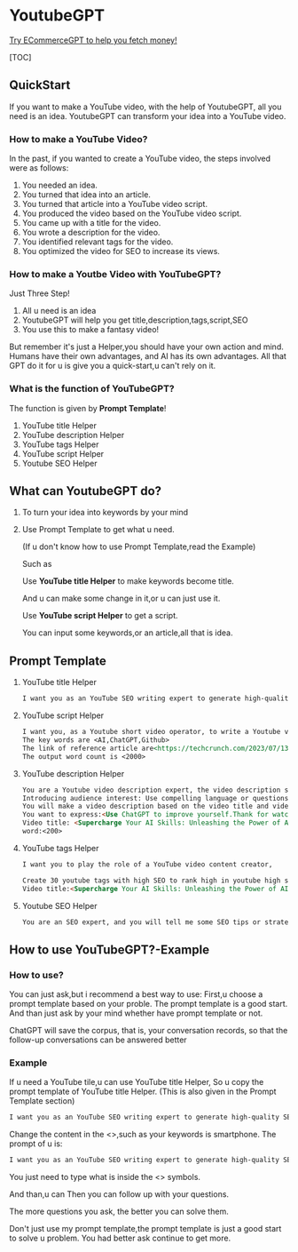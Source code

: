 # YoutubeGPT

[Try ECommerceGPT to help you fetch money!](https://web.ecommerceai.club/)

[TOC]



## QuickStart

If you want to make a YouTube video, with the help of YoutubeGPT, all you need is an idea. YoutubeGPT can transform your idea into a YouTube video.

### How to make a YouTube Video?

In the past, if you wanted to create a YouTube video, the steps involved were as follows:

1. You needed an idea.
2. You turned that idea into an article.
3. You turned that article into a YouTube video script.
4. You produced the video based on the YouTube video script.
5. You came up with a title for the video.
6. You wrote a description for the video.
7. You identified relevant tags for the video.
8. You optimized the video for SEO to increase its views.

### How to make a Youtbe Video with YouTubeGPT?

Just Three Step!

1. All u need is an idea
2. YoutubeGPT will help you get title,description,tags,script,SEO
3. You use this to make a fantasy video!

But remember it's just a Helper,you should have your own action and mind.
Humans have their own advantages, and AI has its own advantages.
All that GPT do it for u is give you a quick-start,u can't rely on it.

### What is the function of YouTubeGPT?

The function is given by **Prompt Template**!

1. YouTube title Helper
2. YouTube description Helper
3. YouTube tags Helper
4. YouTube script Helper
5. Youtube SEO Helper

## What can YoutubeGPT do?

1. To turn your idea into keywords by your mind

2. Use Prompt Template to get what u need.

   (If u don't know how to use Prompt Template,read the Example)

   Such as

   Use **YouTube title Helper** to make keywords become title.

   And u can make some change in it,or u can just use it.

   Use **YouTube script Helper** to get a script.

   You can input some keywords,or an article,all that is idea.

## Prompt Template

1. YouTube title Helper

   

   ```md
   I want you as an YouTube SEO writing expert to generate high-quality SEO video titles for me, you know many SEO rules,and the relevant SEO rules of Youtube, know how to make titles with high click rate.Please write 10 high click rate,non-repetitive, creative title for me,and based on the information I provide you below. This is my information provide to you:<AI,ChatGPT,Github>
   ```

   

2. YouTube script Helper

   

   ```md
   I want you, as a Youtube short video operator, to write a Youtube video scripts that is creative,SEO,high click rate,non-repetitive,high quality.
   The key words are <AI,ChatGPT,Github>
   The link of reference article are<https://techcrunch.com/2023/07/13/chatgpt-everything-you-need-to-know-about-the-open-ai-powered-chatbot/>
   The output word count is <2000>
   ```

   

3. YouTube description Helper

   

   ```md
   You are a Youtube video description expert, the video description should usually include the following parts:
   Introducing audience interest: Use compelling language or questions to grab your audience's attention, pique their curiosity, and make them want to watch the video. Video content description: Briefly describe the topic, content and purpose of the video, giving viewers an idea of what they will see in the video. Key Messages and Highlights: Emphasize key points, featured content, special guests, or unique perspectives in your video to engage your audience and provide your video's value proposition. Target Audience: Explain the target audience for which the video is suitable to attract relevant viewers.
   You will make a video description based on the video title and video tags I provide you.
   You want to express:<Use ChatGPT to improve yourself.Thank for watching,please subscribe!>
   Video title: <Supercharge Your AI Skills: Unleashing the Power of AI with ChatGPT>
   word:<200>
   ```

   

4. YouTube tags Helper

   

   ```md
   I want you to play the role of a YouTube video content creator,
   
   Create 30 youtube tags with high SEO to rank high in youtube high search volume for my video title. Do not use hashtags, and separate keywords with commas. Only capitalize the first letter of proper nouns. The total number of characters is 300.
   Video title:<Supercharge Your AI Skills: Unleashing the Power of AI with ChatGPT>
   ```

   

5. Youtube SEO Helper

   

   ```md
   You are an SEO expert, and you will tell me some SEO tips or strategies for the corresponding platform based on the existing facts, as well as the announcements and policies of the corresponding platform, so that my posts can get higher exposure, At the same time you will give an example to explain how to do it.Platform name: <Youtube>
   ```

   

## How to use YouTubeGPT?-Example

### How to use?

You can just ask,but i recommend a best way to use:
First,u choose a prompt template based on your proble.
The prompt template is a good start.
And than just ask by your mind whether have prompt template or not.

ChatGPT will save the corpus, that is, your conversation records, so that the follow-up conversations can be answered better

### Example

If u need a YouTube tile,u can use YouTube title Helper,
So u copy the prompt template of  YouTube title Helper.
(This is also given in the Prompt Template section)

```md
I want you as an YouTube SEO writing expert to generate high-quality SEO video titles for me, you know many SEO rules,and the relevant SEO rules of Youtube, know how to make titles with high click rate.Please write 10 high click rate,non-repetitive, creative title for me,and based on the information I provide you below. This is my information provide to you:<AI,ChatGPT,Github>
```



Change the content in the <>,such as your keywords is smartphone.
The prompt of u is:

```md
I want you as an YouTube SEO writing expert to generate high-quality SEO video titles for me, you know many SEO rules,and the relevant SEO rules of Youtube, know how to make titles with high click rate.Please write 10 high click rate,non-repetitive, creative title for me,and based on the information I provide you below. This is my information provide to you:<smartphone>
```



You just need to type what is inside the <> symbols.

And than,u can Then you can follow up with your questions.

The more questions you ask, the better you can solve them.

Don't just use my prompt template,the prompt template is just a good start to solve u problem. You had better ask continue to get more.
